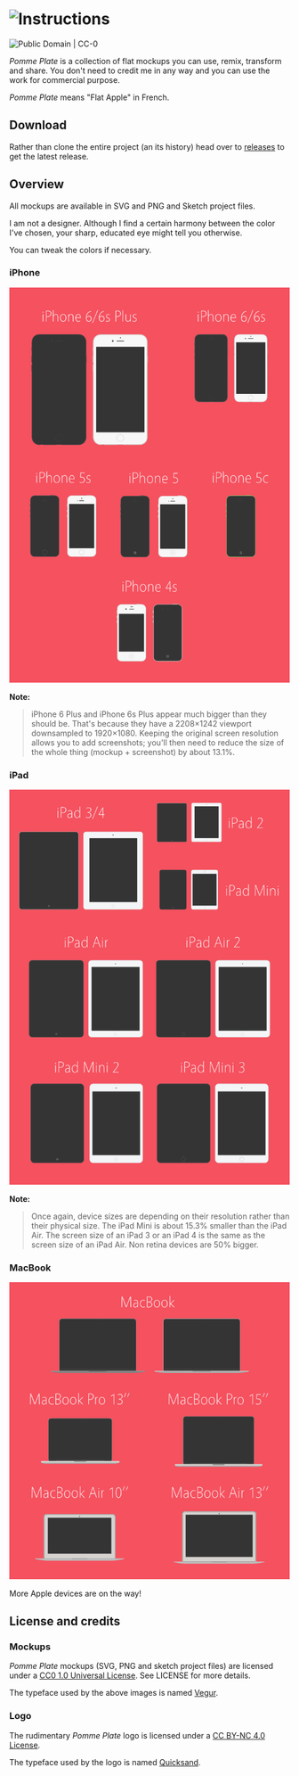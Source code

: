 # ![Instructions](http://i.imgur.com/QNPwZ3L.png)

![Public Domain | CC-0](https://img.shields.io/badge/CC--0-Public_Domain-lightgrey.svg)

_Pomme Plate_ is a collection of flat mockups you can use, remix, transform and share. You don't need to credit me in any way and you can use the work for commercial purpose.

_Pomme Plate_ means "Flat Apple" in French.

## Download
Rather than clone the entire project (an its history) head over to [releases](releases) to get the latest release.

## Overview
All mockups are available in SVG and PNG and Sketch project files.

I am not a designer. Although I find a certain harmony between the color I've chosen, your sharp, educated eye might tell you otherwise.

You can tweak the colors if necessary.

### iPhone ###
[![Pomme Plate iPhone overview](Overview/iPhone%20Overview.png)](Overview/iPhone%20Overview.svg)

**Note:**
> iPhone 6 Plus and iPhone 6s Plus appear much bigger than they should be. That's because they have a 2208×1242 viewport downsampled to 1920×1080. Keeping the original screen resolution allows you to add screenshots; you'll then need to reduce the size of the whole thing (mockup + screenshot) by about 13.1%.

### iPad ###
[![Pomme Plate iPad overview](Overview/iPad%20Overview.png)](Overview/iPad%20Overview.svg)

**Note:**
> Once again, device sizes are depending on their resolution rather than their physical size. The iPad Mini is about 15.3% smaller than the iPad Air. The screen size of an iPad 3 or an iPad 4 is the same as the screen size of an iPad Air. Non retina devices are 50% bigger.

### MacBook ###
[![Pomme Plate Mac overview](Overview/MacBook%20Overview.png)](Overview/MacBook%20Overview.svg)

More Apple devices are on the way!

## License and credits

### Mockups
_Pomme Plate_ mockups (SVG, PNG and sketch project files) are licensed under a [CC0 1.0 Universal License](http://creativecommons.org/publicdomain/zero/1.0/). See LICENSE for more details.

The typeface used by the above images is named [Vegur](http://www.fontspace.com/arro/vegur).

### Logo
The rudimentary _Pomme Plate_ logo is licensed under a [CC BY-NC 4.0 License](http://creativecommons.org/licenses/by-nc/4.0/).

The typeface used by the logo is named [Quicksand](http://www.fontsquirrel.com/fonts/quicksand).